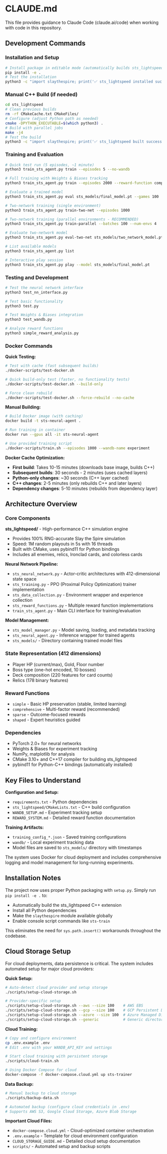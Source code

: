 # CLAUDE.md

This file provides guidance to Claude Code (claude.ai/code) when working with code in this repository.

## Development Commands

### Installation and Setup
```bash
# Install package in editable mode (automatically builds sts_lightspeed)
pip install -e .
# Test the installation
python3 -c "import slaythespire; print('✅ sts_lightspeed installed successfully!')"
```

### Manual C++ Build (if needed)
```bash
cd sts_lightspeed
# Clean previous builds
rm -rf CMakeCache.txt CMakeFiles/
# Configure (adjust Python path as needed)
cmake -DPYTHON_EXECUTABLE=$(which python3) .
# Build with parallel jobs
make -j4
# Test the build
python3 -c "import slaythespire; print('✅ sts_lightspeed built successfully!')"
```

### Training and Evaluation
```bash
# Quick test run (5 episodes, ~1 minute)
python3 train_sts_agent.py train --episodes 5 --no-wandb

# Full training with Weights & Biases tracking
python3 train_sts_agent.py train --episodes 2000 --reward-function comprehensive --wandb

# Evaluate a trained model
python3 train_sts_agent.py eval sts_models/final_model.pt --games 100

# Two-network training (single environment)
python3 train_sts_agent.py train-two-net --episodes 1000

# Two-network training (parallel environments - RECOMMENDED)
python3 train_sts_agent.py train-parallel --batches 100 --num-envs 4

# Evaluate two-network model
python3 train_sts_agent.py eval-two-net sts_models/two_network_model.pt --episodes 100

# List available models
python3 train_sts_agent.py list

# Interactive play session
python3 train_sts_agent.py play --model sts_models/final_model.pt
```

### Testing and Development
```bash
# Test the neural network interface
python3 test_nn_interface.py

# Test basic functionality
python3 test.py

# Test Weights & Biases integration
python3 test_wandb.py

# Analyze reward functions
python3 simple_reward_analysis.py
```

### Docker Commands

**Quick Testing:**
```bash
# Test with cache (fast subsequent builds)
./docker-scripts/test-docker.sh

# Quick build-only test (faster, no functionality tests)
./docker-scripts/test-docker.sh --build-only

# Force clean rebuild
./docker-scripts/test-docker.sh --force-rebuild --no-cache
```

**Manual Building:**
```bash
# Build Docker image (with caching)
docker build -t sts-neural-agent .

# Run training in container
docker run --gpus all -it sts-neural-agent

# Use provided training script
./docker-scripts/train.sh --episodes 1000 --wandb-name experiment
```

**Docker Cache Optimization:**
- **First build**: Takes 10-15 minutes (downloads base image, builds C++)
- **Subsequent builds**: 30 seconds - 2 minutes (uses cached layers)
- **Python-only changes**: ~30 seconds (C++ layer cached)
- **C++ changes**: 2-5 minutes (only rebuilds C++ and later layers)
- **Dependency changes**: 5-10 minutes (rebuilds from dependency layer)

## Architecture Overview

### Core Components

**sts_lightspeed/** - High-performance C++ simulation engine
- Provides 100% RNG-accurate Slay the Spire simulation
- Speed: 1M random playouts in 5s with 16 threads
- Built with CMake, uses pybind11 for Python bindings
- Includes all enemies, relics, Ironclad cards, and colorless cards

**Neural Network Pipeline:**
- `sts_neural_network.py` - Actor-critic architectures with 412-dimensional state space
- `sts_training.py` - PPO (Proximal Policy Optimization) trainer implementation
- `sts_data_collection.py` - Environment wrapper and experience collection
- `sts_reward_functions.py` - Multiple reward function implementations
- `train_sts_agent.py` - Main CLI interface for training/evaluation

**Model Management:**
- `sts_model_manager.py` - Model saving, loading, and metadata tracking
- `sts_neural_agent.py` - Inference wrapper for trained agents
- `sts_models/` - Directory containing trained model files

### State Representation (412 dimensions)
- Player HP (current/max), Gold, Floor number
- Boss type (one-hot encoded, 10 bosses)  
- Deck composition (220 features for card counts)
- Relics (178 binary features)

### Reward Functions
- `simple` - Basic HP preservation (stable, limited learning)
- `comprehensive` - Multi-factor reward (recommended)
- `sparse` - Outcome-focused rewards
- `shaped` - Expert heuristics guided

### Dependencies
- PyTorch 2.0+ for neural networks
- Weights & Biases for experiment tracking
- NumPy, matplotlib for analysis
- CMake 3.10+ and C++17 compiler for building sts_lightspeed
- pybind11 for Python-C++ bindings (automatically installed)

## Key Files to Understand

**Configuration and Setup:**
- `requirements.txt` - Python dependencies
- `sts_lightspeed/CMakeLists.txt` - C++ build configuration
- `WANDB_SETUP.md` - Experiment tracking setup
- `REWARD_SYSTEM.md` - Detailed reward function documentation

**Training Artifacts:**
- `training_config_*.json` - Saved training configurations
- `wandb/` - Local experiment tracking data
- Model files are saved to `sts_models/` directory with timestamps

The system uses Docker for cloud deployment and includes comprehensive logging and model management for long-running experiments.

## Installation Notes

The project now uses proper Python packaging with `setup.py`. Simply run `pip install -e .` to:
- Automatically build the sts_lightspeed C++ extension
- Install all Python dependencies
- Make the `slaythespire` module available globally
- Enable console script commands like `sts-train`

This eliminates the need for `sys.path.insert()` workarounds throughout the codebase.

## Cloud Storage Setup

For cloud deployments, data persistence is critical. The system includes automated setup for major cloud providers:

**Quick Setup:**
```bash
# Auto-detect cloud provider and setup storage
./scripts/setup-cloud-storage.sh

# Provider-specific setup
./scripts/setup-cloud-storage.sh --aws --size 100    # AWS EBS
./scripts/setup-cloud-storage.sh --gcp --size 100    # GCP Persistent Disk
./scripts/setup-cloud-storage.sh --azure --size 100  # Azure Managed Disk
./scripts/setup-cloud-storage.sh --generic           # Generic directory
```

**Cloud Training:**
```bash
# Copy and configure environment
cp .env.example .env
# Edit .env with your WANDB_API_KEY and settings

# Start cloud training with persistent storage
./scripts/cloud-train.sh

# Using Docker Compose for cloud
docker-compose -f docker-compose.cloud.yml up sts-trainer
```

**Data Backup:**
```bash
# Manual backup to cloud storage
./scripts/backup-data.sh

# Automated backup (configure cloud credentials in .env)
# Supports AWS S3, Google Cloud Storage, Azure Blob Storage
```

**Important Cloud Files:**
- `docker-compose.cloud.yml` - Cloud-optimized container orchestration
- `.env.example` - Template for cloud environment configuration
- `CLOUD_STORAGE_GUIDE.md` - Detailed cloud setup documentation
- `scripts/` - Automated setup and backup scripts